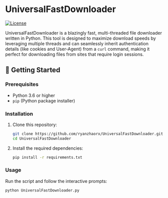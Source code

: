 # UniversalFastDownloader

[![License](https://img.shields.io/badge/license-MIT-blue.svg)](LICENSE)

UniversalFastDownloader is a blazingly fast, multi-threaded file downloader written in Python. This tool is designed to maximize download speeds by leveraging multiple threads and can seamlessly inherit authentication details (like cookies and User-Agent) from a `curl` command, making it perfect for downloading files from sites that require login sessions.

## 🚀 Getting Started

### Prerequisites

- Python 3.6 or higher
- `pip` (Python package installer)

### Installation

1.  Clone this repository:
    ```bash
    git clone https://github.com/ryanzhaorx/UniversalFastDownloader.git
    cd UniversalFastDownloader
    ```

2.  Install the required dependencies:
    ```bash
    pip install -r requirements.txt
    ```

### Usage

Run the script and follow the interactive prompts:

```bash
python UniversalFastDownloader.py

